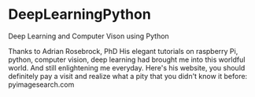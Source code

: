# DeepLearningPython
Deep Learning and Computer Vison using Python 

Thanks to Adrian Rosebrock, PhD
His elegant tutorials on raspberry Pi, python, computer vision, deep learning 
had brought me into this worldful world. And still enlightening me everyday.
Here's his website, you should definitely pay a visit and realize what a pity 
that you didn't know it before: 
pyimagesearch.com

